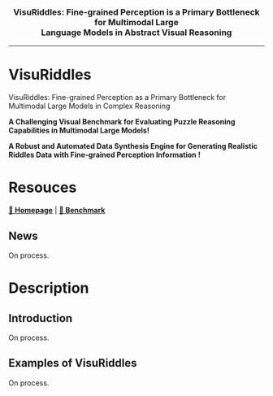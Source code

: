 <h3 align="center">
    VisuRiddles: Fine-grained Perception is a Primary Bottleneck for Multimodal Large<br> 
    Language Models in Abstract Visual Reasoning
</h3>

<hr>


# VisuRiddles
VisuRiddles: Fine-grained Perception as a Primary Bottleneck for Multimodal Large Models in Complex Reasoning

**A Challenging Visual Benchmark for Evaluating Puzzle Reasoning Capabilities in Multimodal Large Models!**

**A Robust and Automated Data Synthesis Engine for Generating Realistic Riddles Data with Fine-grained Perception Information !**

# Resouces

[**🚀 Homepage**]() | [**🤗 Benchmark**]()

## News
On process.

# Description

## Introduction
On process.

## Examples of VisuRiddles
On process.
